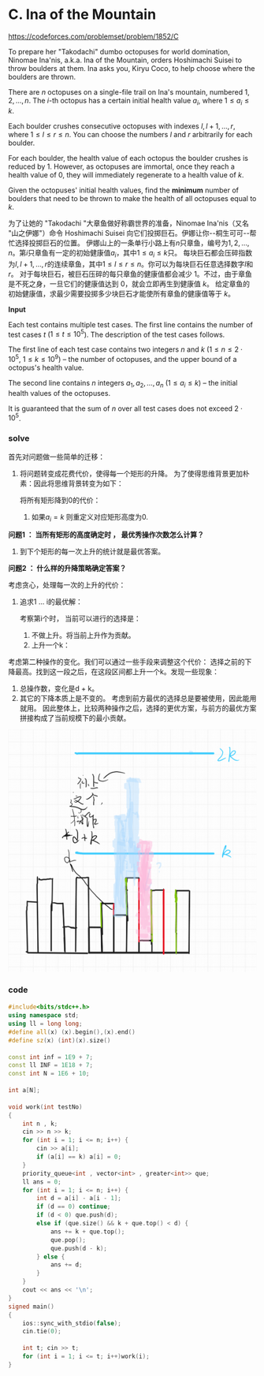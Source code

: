 # C. Ina of the Mountain

https://codeforces.com/problemset/problem/1852/C

To prepare her "Takodachi" dumbo octopuses for world domination, Ninomae Ina'nis, a.k.a. Ina of the Mountain, orders Hoshimachi Suisei to throw boulders at them. Ina asks you, Kiryu Coco, to help choose where the boulders are thrown.

There are $n$ octopuses on a single-file trail on Ina's mountain, numbered $1, 2, \ldots, n$. The $i$\-th octopus has a certain initial health value $a_i$, where $1 \leq a_i \leq k$.

Each boulder crushes consecutive octopuses with indexes $l, l+1, \ldots, r$, where $1 \leq l \leq r \leq n$. You can choose the numbers $l$ and $r$ arbitrarily for each boulder.

For each boulder, the health value of each octopus the boulder crushes is reduced by $1$. However, as octopuses are immortal, once they reach a health value of $0$, they will immediately regenerate to a health value of $k$.

Given the octopuses' initial health values, find the **minimum** number of boulders that need to be thrown to make the health of all octopuses equal to $k$.

为了让她的 "Takodachi "大章鱼做好称霸世界的准备，Ninomae Ina'nis（又名 "山之伊娜"）命令 Hoshimachi Suisei 向它们投掷巨石。伊娜让你--桐生可可--帮忙选择投掷巨石的位置。
伊娜山上的一条单行小路上有$n$只章鱼，编号为$1, 2, \ldots, n$。第$i$只章鱼有一定的初始健康值$a_i$，其中$1 \leq a_i \leq k$只。
每块巨石都会压碎指数为$l, l+1, \ldots, r$的连续章鱼，其中$1 \leq l \leq r \leq n$。你可以为每块巨石任意选择数字$l$和$r$。
对于每块巨石，被巨石压碎的每只章鱼的健康值都会减少 $1$。不过，由于章鱼是不死之身，一旦它们的健康值达到 $0$，就会立即再生到健康值 $k$。
给定章鱼的初始健康值，求最少需要投掷多少块巨石才能使所有章鱼的健康值等于 $k$。

**Input**

Each test contains multiple test cases. The first line contains the number of test cases $t$ ($1 \le t \le 10^5$). The description of the test cases follows.

The first line of each test case contains two integers $n$ and $k$ ($1 \le n \le 2 \cdot 10^5$, $1 \le k \le 10^9$) – the number of octopuses, and the upper bound of a octopus's health value.

The second line contains $n$ integers $a_1, a_2, \ldots, a_n$ ($1 \le a_i \le k$) – the initial health values of the octopuses.

It is guaranteed that the sum of $n$ over all test cases does not exceed $2 \cdot 10^5$.

### solve

首先对问题做一些简单的迁移：

1. 将问题转变成花费代价，使得每一个矩形的升降。 为了使得思维背景更加朴素：因此将思维背景转变为如下：

   将所有矩形降到0的代价：

   1. 如果$a_i = k$ 则重定义对应矩形高度为0.

**问题1 ： 当所有矩形的高度确定时 ， 最优秀操作次数怎么计算？**

1. 到下个矩形的每一次上升的统计就是最优答案。

**问题2 ： 什么样的升降策略确定答案？**

考虑贪心，处理每一次的上升的代价：

1. 追求1 ... i的最优解：

   考察第i个时， 当前可以进行的选择是：

   1. 不做上升。将当前上升作为贡献。
   2. 上升一个k：

考虑第二种操作的变化。我们可以通过一些手段来调整这个代价： 选择之前的下降最高。找到这一段之后，在这段区间都上升一个k。发现一些现象：
1. 总操作数，变化是d + k。
2. 其它的下降本质上是不变的。
考虑到前方最优的选择总是要被使用，因此能用就用。
因此整体上，比较两种操作之后，选择的更优方案，与前方的最优方案拼接构成了当前规模下的最小贡献。

![草稿 (1)](%E8%8D%89%E7%A8%BF%20(1).png)

### code

```cpp
#include<bits/stdc++.h>
using namespace std;
using ll = long long;
#define all(x) (x).begin(),(x).end()
#define sz(x) (int)(x).size()

const int inf = 1E9 + 7;
const ll INF = 1E18 + 7;
const int N = 1E6 + 10;

int a[N];

void work(int testNo)
{
	int n , k;
	cin >> n >> k;
	for (int i = 1; i <= n; i++) {
		cin >> a[i];
		if (a[i] == k) a[i] = 0;
	}
	priority_queue<int , vector<int> , greater<int>> que;
	ll ans = 0;
	for (int i = 1; i <= n; i++) {
		int d = a[i] - a[i - 1];
		if (d == 0) continue;
		if (d < 0) que.push(d);
		else if (que.size() && k + que.top() < d) {
			ans += k + que.top();
			que.pop();
			que.push(d - k);
		} else {
			ans += d;
		}
	}
	cout << ans << '\n';
}
signed main()
{
	ios::sync_with_stdio(false);
	cin.tie(0);

	int t; cin >> t;
	for (int i = 1; i <= t; i++)work(i);
}
```
